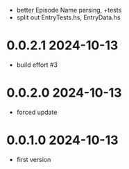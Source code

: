 - better Episode Name parsing, +tests
- split out EntryTests.hs, EntryData.hs

0.0.2.1 2024-10-13
==================
- build effort #3

0.0.2.0 2024-10-13
==================
- forced update

0.0.1.0 2024-10-13
==================
- first version

